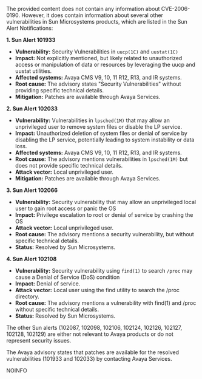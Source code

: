 The provided content does not contain any information about CVE-2006-0190. However, it does contain information about several other vulnerabilities in Sun Microsystems products, which are listed in the Sun Alert Notifications:

**1. Sun Alert 101933**
*   **Vulnerability:** Security Vulnerabilities in `uucp(1C)` and `uustat(1C)`
*   **Impact:** Not explicitly mentioned, but likely related to unauthorized access or manipulation of data or resources by leveraging the uucp and uustat utilities.
*   **Affected systems:** Avaya CMS V9, 10, 11 R12, R13, and IR systems.
*   **Root cause:** The advisory states "Security Vulnerabilities" without providing specific technical details.
*   **Mitigation:**  Patches are available through Avaya Services.

**2. Sun Alert 102033**
*   **Vulnerability:** Vulnerabilities in `lpsched(1M)` that may allow an unprivileged user to remove system files or disable the LP service.
*   **Impact:** Unauthorized deletion of system files or denial of service by disabling the LP service, potentially leading to system instability or data loss.
*   **Affected systems:** Avaya CMS V9, 10, 11 R12, R13, and IR systems.
*   **Root cause:** The advisory mentions vulnerabilities in `lpsched(1M)` but does not provide specific technical details.
*   **Attack vector:** Local unprivileged user.
*   **Mitigation:** Patches are available through Avaya Services.

**3. Sun Alert 102066**
 *  **Vulnerability:** Security vulnerability that may allow an unprivileged local user to gain root access or panic the OS
 *   **Impact:** Privilege escalation to root or denial of service by crashing the OS
 *   **Attack vector:** Local unprivileged user.
*   **Root cause:** The advisory mentions a security vulnerability, but without specific technical details.
*   **Status:** Resolved by Sun Microsystems.

**4. Sun Alert 102108**
*  **Vulnerability:** Security vulnerability using `find(1)` to search `/proc` may cause a Denial of Service (DoS) condition
*   **Impact:**  Denial of service.
*  **Attack vector:** Local user using the find utility to search the /proc directory.
*   **Root cause:** The advisory mentions a vulnerability with find(1) and /proc without specific technical details.
*   **Status:** Resolved by Sun Microsystems.

The other Sun alerts (102087, 102098, 102106, 102124, 102126, 102127, 102128, 102129) are either not relevant to Avaya products or do not represent security issues.

The Avaya advisory states that patches are available for the resolved vulnerabilities (101933 and 102033) by contacting Avaya Services.

 NOINFO
